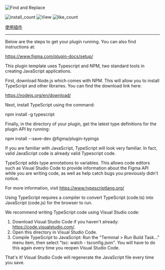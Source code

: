 ![Find and Replace](https://jiangzilong-image.oss-cn-beijing.aliyuncs.com/uPic/Company/20220106190154.jpg)

![install_count](https://img.shields.io/badge/dynamic/json?style=for-the-badge&color=important&logoColor=ffffff&label=Install&query=%24.meta.plugin.install_count&url=https://www.figma.com/api/plugins/1052801241204192805/versions?org_id=)    ![View](https://img.shields.io/badge/dynamic/json?style=for-the-badge&color=informational&logoColor=ffffff&label=View&query=%24.meta.plugin.view_count&url=https://www.figma.com/api/plugins/1052801241204192805/versions?org_id=)   ![like_count](https://img.shields.io/badge/dynamic/json?style=for-the-badge&color=red&logoColor=ffffff&label=Like&query=%24.meta.plugin.like_count&url=https://www.figma.com/api/plugins/1052801241204192805/versions?org_id=)

[使用插件](https://www.figma.com/community/plugin/1052801241204192805/Find-and-Replace)

---

Below are the steps to get your plugin running. You can also find instructions at:

  https://www.figma.com/plugin-docs/setup/

This plugin template uses Typescript and NPM, two standard tools in creating JavaScript applications.

First, download Node.js which comes with NPM. This will allow you to install TypeScript and other
libraries. You can find the download link here:

  https://nodejs.org/en/download/

Next, install TypeScript using the command:

  npm install -g typescript

Finally, in the directory of your plugin, get the latest type definitions for the plugin API by running:

  npm install --save-dev @figma/plugin-typings

If you are familiar with JavaScript, TypeScript will look very familiar. In fact, valid JavaScript code
is already valid Typescript code.

TypeScript adds type annotations to variables. This allows code editors such as Visual Studio Code
to provide information about the Figma API while you are writing code, as well as help catch bugs
you previously didn't notice.

For more information, visit https://www.typescriptlang.org/

Using TypeScript requires a compiler to convert TypeScript (code.ts) into JavaScript (code.js)
for the browser to run.

We recommend writing TypeScript code using Visual Studio code:

1. Download Visual Studio Code if you haven't already: https://code.visualstudio.com/.
2. Open this directory in Visual Studio Code.
3. Compile TypeScript to JavaScript: Run the "Terminal > Run Build Task..." menu item,
    then select "tsc: watch - tsconfig.json". You will have to do this again every time
    you reopen Visual Studio Code.

That's it! Visual Studio Code will regenerate the JavaScript file every time you save.
